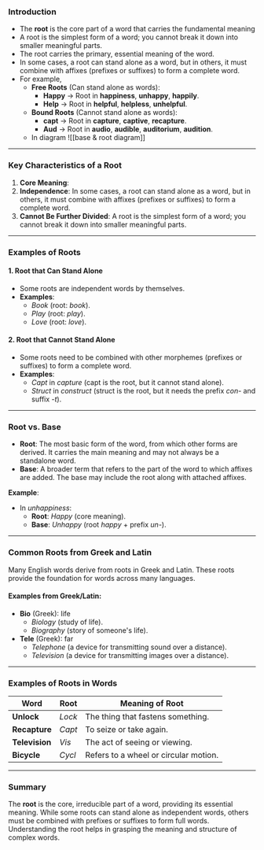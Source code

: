 ### Introduction
- The **root** is the core part of a word that carries the fundamental meaning
- A root is the simplest form of a word; you cannot break it down into smaller meaningful parts.
- The root carries the primary, essential meaning of the word.
- In some cases, a root can stand alone as a word, but in others, it must combine with affixes (prefixes or suffixes) to form a complete word.
- For example,
	- **Free Roots** (Can stand alone as words):
		- **Happy** → Root in **happiness**, **unhappy**, **happily**.
		- **Help** → Root in **helpful**, **helpless**, **unhelpful**.
	- **Bound Roots** (Cannot stand alone as words):
		- **capt** → Root in **capture**, **captive**, **recapture**.
		- **Aud** → Root in **audio**, **audible**, **auditorium**, **audition**.
	- In diagram ![[base & root diagram]]

---

### **Key Characteristics of a Root**

1. **Core Meaning**: 
2. **Independence**: In some cases, a root can stand alone as a word, but in others, it must combine with affixes (prefixes or suffixes) to form a complete word.
3. **Cannot Be Further Divided**: A root is the simplest form of a word; you cannot break it down into smaller meaningful parts.

---

### **Examples of Roots**

#### 1. **Root that Can Stand Alone**

- Some roots are independent words by themselves.
- **Examples**:
    - _Book_ (root: _book_).
    - _Play_ (root: _play_).
    - _Love_ (root: _love_).

#### 2. **Root that Cannot Stand Alone**

- Some roots need to be combined with other morphemes (prefixes or suffixes) to form a complete word.
- **Examples**:
    - _Capt_ in _capture_ (capt is the root, but it cannot stand alone).
    - _Struct_ in _construct_ (struct is the root, but it needs the prefix _con-_ and suffix _-t_).

---

### **Root vs. Base**

- **Root**: The most basic form of the word, from which other forms are derived. It carries the main meaning and may not always be a standalone word.
- **Base**: A broader term that refers to the part of the word to which affixes are added. The base may include the root along with attached affixes.

**Example**:

- In _unhappiness_:
    - **Root**: _Happy_ (core meaning).
    - **Base**: _Unhappy_ (root _happy_ + prefix _un-_).

---

### **Common Roots from Greek and Latin**

Many English words derive from roots in Greek and Latin. These roots provide the foundation for words across many languages.

#### **Examples from Greek/Latin**:

- **Bio** (Greek): life
    - _Biology_ (study of life).
    - _Biography_ (story of someone's life).
- **Tele** (Greek): far
    - _Telephone_ (a device for transmitting sound over a distance).
    - _Television_ (a device for transmitting images over a distance).

---

### **Examples of Roots in Words**

|Word|Root|Meaning of Root|
|---|---|---|
|**Unlock**|_Lock_|The thing that fastens something.|
|**Recapture**|_Capt_|To seize or take again.|
|**Television**|_Vis_|The act of seeing or viewing.|
|**Bicycle**|_Cycl_|Refers to a wheel or circular motion.|

---

### **Summary**

The **root** is the core, irreducible part of a word, providing its essential meaning. While some roots can stand alone as independent words, others must be combined with prefixes or suffixes to form full words. Understanding the root helps in grasping the meaning and structure of complex words.
